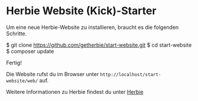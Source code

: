 Herbie Website (Kick)-Starter
=============================

Um eine neue Herbie-Website zu installieren, braucht es die folgenden Schritte.

  $ git clone https://github.com/getherbie/start-website.git
  $ cd start-website
  $ composer update

Fertig!

Die Website rufst du im Browser unter `http://localhost/start-website/web/` auf.

Weitere Informationen zu Herbie findest du unter [Herbie](http://www.getherbie.org)
